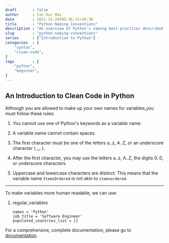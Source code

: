 ```yaml
---
draft       : false
author      : Tan Duc Mai
date        : 2021-12-29T05:36:31+10:30
title       : "Python Naming Conventions"
description : "An overview of Python's naming best practices described in PEP-8"
slug        : "python-naming-conventions"
series      : ["Introduction to Python"]
categories  : [
    "syntax",
    "clean-code",
]
tags        : [
    "python",
    "beginner",
]
---
```


## An Introduction to Clean Code in Python

Although you are allowed to make up your own names for variables,you must follow
these rules:

1. You cannot use one of Python's keywords as a variable name.

2. A variable name cannot contain spaces.

3. The first character must be one of the letters a..z, A..Z, or an underscore
   character ( __ ).

4. After the first character, you may use the letters a..z, A..Z, the digits
   0..0, or underscore characters.

5. Uppercase and lowercase characters are distinct. This means that the variable
   name ```ItemsOrdered``` is not akin to ```itemsordered```.

---

To make variables more human readable, we can use:

1. regular_variables

   ```python3
   names = 'Python'
   job_title = 'Software Engineer'
   populated_countries_list = []
   ```


For a comprehensive, complete documentation, please go to
[documentation](https://www.python.org/dev/peps/pep-0008/).
